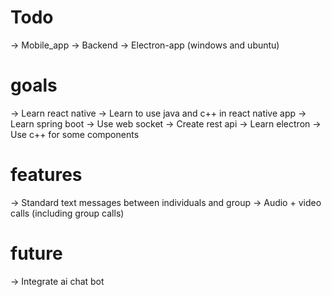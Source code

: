 # Todo
-> Mobile_app
-> Backend
-> Electron-app (windows and ubuntu)

# goals
-> Learn react native
	-> Learn to use java and c++ in react native app
-> Learn spring boot
	-> Use web socket
	-> Create rest api
-> Learn electron
	-> Use c++ for some components

# features
-> Standard text messages between individuals and group
-> Audio + video calls (including group calls)

# future
-> Integrate ai chat bot